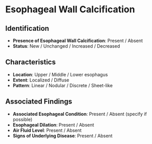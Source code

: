 
# Esophageal Wall Calcification

## Identification
- **Presence of Esophageal Wall Calcification**: Present / Absent
- **Status**: New / Unchanged / Increased / Decreased

## Characteristics
- **Location**: Upper / Middle / Lower esophagus
- **Extent**: Localized / Diffuse
- **Pattern**: Linear / Nodular / Discrete / Sheet-like

## Associated Findings
- **Associated Esophageal Condition**: Present / Absent (specify if possible)
- **Esophageal Dilation**: Present / Absent
- **Air Fluid Level**: Present / Absent
- **Signs of Underlying Disease**: Present / Absent
